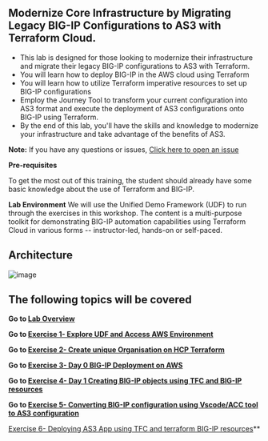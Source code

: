 ## Modernize Core Infrastructure by Migrating Legacy BIG-IP Configurations to AS3 with Terraform Cloud. 
- This lab is designed for those looking to modernize their infrastructure and migrate their legacy BIG-IP configurations to AS3 with Terraform. 
- You will learn how to deploy BIG-IP in the AWS cloud using Terraform 
- You will learn how to utilize Terraform imperative resources to set up BIG-IP configurations
- Employ the Journey Tool to transform your current configuration into AS3 format and execute the deployment of AS3 configurations onto BIG-IP using Terraform.
- By the end of this lab, you'll have the skills and knowledge to modernize your infrastructure and take advantage of the benefits of AS3.

**Note:** 
If you have any questions or issues, [Click here to open an issue](https://github.com/f5businessdevelopment/BIGIP_TerraformCloud/issues)

**Pre-requisites**

To get the most out of this training, the student should already have some basic knowledge about the use of Terraform and BIG-IP.

**Lab Environment**
We will use the Unified Demo Framework (UDF) to run through the exercises in this workshop. The content is a multi-purpose toolkit for demonstrating BIG-IP automation capabilities using Terraform Cloud  in various forms -- instructor-led, hands-on or self-paced.

## Architecture
![image](https://github.com/f5businessdevelopment/bigipworkshop/assets/13858248/52ba0d6a-d78c-4c0e-8d6f-b4ab24c5101d)

The following topics will be covered
---
**Go to [Lab Overview](docs/overview.md)**

**Go to [Exercise 1- Explore UDF and Access AWS Environment](docs/ex1.md)**

**Go to [Exercise 2- Create unique Organisation on HCP Terraform](docs/ex2.md)**

**Go to [Exercise 3- Day 0 BIG-IP Deployment on AWS ](docs/ex3.md)**

**Go to [Exercise 4- Day 1 Creating BIG-IP objects using TFC and BIG-IP resources ](docs/ex4.md)**

**Go to [Exercise 5- Converting BIG-IP configuration using Vscode/ACC tool to AS3 configuration](docs/ex5.md)**

 [Exercise 6- Deploying AS3 App using TFC and terraform BIG-IP resources](docs/ex6.md)**
